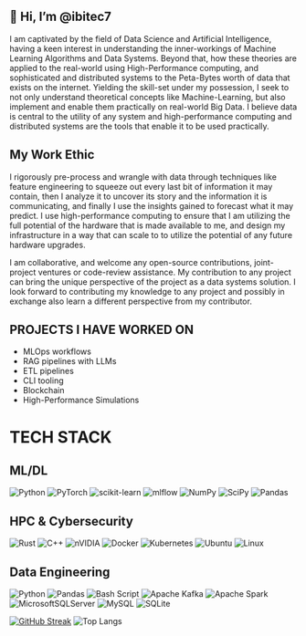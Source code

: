 ## 👋 Hi, I’m @ibitec7
I am captivated by the field of Data Science and Artificial Intelligence, having a keen interest in understanding the inner-workings of Machine Learning Algorithms and Data Systems. Beyond that, how these theories are applied to the real-world using High-Performance computing, and sophisticated and distributed systems to the Peta-Bytes worth of data that exists on the internet. Yielding the skill-set under my possession, I seek to not only understand theoretical concepts like Machine-Learning, but also implement and enable them practically on real-world Big Data. I believe data is central to the utility of any system and high-performance computing and distributed systems are the tools that enable it to be used practically.

## My Work Ethic
I rigorously pre-process and wrangle with data through techniques like feature engineering to squeeze out every last bit of information it may contain, then I analyze it to uncover its story and the information it is communicating, and finally I use the insights gained to forecast what it may predict. I use high-performance computing to ensure that I am utilizing the full potential of the hardware that is made available to me, and design my infrastructure in a way that can scale to to utilize the potential of any future hardware upgrades.

I am collaborative, and welcome any open-source contributions, joint-project ventures or code-review assistance. My contribution to any project can bring the unique perspective of the project as a data systems solution. I look forward to contributing my knowledge to any project and possibly in exchange also learn a different perspective from my contributor. 

  ## PROJECTS I HAVE WORKED ON
  - MLOps workflows
  - RAG pipelines with LLMs
  - ETL pipelines
  - CLI tooling
  - Blockchain
  - High-Performance Simulations

  # TECH STACK
  ## ML/DL
  ![Python](https://img.shields.io/badge/python-3670A0?style=for-the-badge&logo=python&logoColor=ffdd54)
  ![PyTorch](https://img.shields.io/badge/PyTorch-%23EE4C2C.svg?style=for-the-badge&logo=PyTorch&logoColor=white)
  ![scikit-learn](https://img.shields.io/badge/scikit--learn-%23F7931E.svg?style=for-the-badge&logo=scikit-learn&logoColor=white)
  ![mlflow](https://img.shields.io/badge/mlflow-%23d9ead3.svg?style=for-the-badge&logo=mlflow&logoColor=blue)
  ![NumPy](https://img.shields.io/badge/numpy-%23013243.svg?style=for-the-badge&logo=numpy&logoColor=white)
  ![SciPy](https://img.shields.io/badge/SciPy-%230C55A5.svg?style=for-the-badge&logo=scipy&logoColor=%white)
  ![Pandas](https://img.shields.io/badge/pandas-%23150458.svg?style=for-the-badge&logo=pandas&logoColor=white)
  

  ## HPC & Cybersecurity
  ![Rust](https://img.shields.io/badge/rust-%23000000.svg?style=for-the-badge&logo=rust&logoColor=white)
  ![C++](https://img.shields.io/badge/c++-%2300599C.svg?style=for-the-badge&logo=c%2B%2B&logoColor=white)
  ![nVIDIA](https://img.shields.io/badge/cuda-000000.svg?style=for-the-badge&logo=nVIDIA&logoColor=green)
  ![Docker](https://img.shields.io/badge/docker-%230db7ed.svg?style=for-the-badge&logo=docker&logoColor=white)
  ![Kubernetes](https://img.shields.io/badge/kubernetes-%23326ce5.svg?style=for-the-badge&logo=kubernetes&logoColor=white)
  ![Ubuntu](https://img.shields.io/badge/Ubuntu-E95420?style=for-the-badge&logo=ubuntu&logoColor=white)
  ![Linux](https://img.shields.io/badge/Linux-FCC624?style=for-the-badge&logo=linux&logoColor=black)

  ## Data Engineering
  ![Python](https://img.shields.io/badge/python-3670A0?style=for-the-badge&logo=python&logoColor=ffdd54)
  ![Pandas](https://img.shields.io/badge/pandas-%23150458.svg?style=for-the-badge&logo=pandas&logoColor=white)
  ![Bash Script](https://img.shields.io/badge/bash_script-%23121011.svg?style=for-the-badge&logo=gnu-bash&logoColor=white)
  ![Apache Kafka](https://img.shields.io/badge/Apache%20Kafka-000?style=for-the-badge&logo=apachekafka)
  ![Apache Spark](https://img.shields.io/badge/Apache%20Spark-FDEE21?style=flat-square&logo=apachespark&logoColor=black)
  ![MicrosoftSQLServer](https://img.shields.io/badge/Microsoft%20SQL%20Server-CC2927?style=for-the-badge&logo=microsoft%20sql%20server&logoColor=white)
  ![MySQL](https://img.shields.io/badge/mysql-4479A1.svg?style=for-the-badge&logo=mysql&logoColor=white)
  ![SQLite](https://img.shields.io/badge/sqlite-%2307405e.svg?style=for-the-badge&logo=sqlite&logoColor=white)
  
  

[![GitHub Streak](https://streak-stats.demolab.com/?user=ibitec7&theme=dark&hide_border=true&background=111111)](https://git.io/streak-stats)
![Top Langs](https://github-readme-stats.vercel.app/api/top-langs/?username=ibitec7&bg_color=111111&border_color=111111&text_color=ffffff&layout=compact&hide=jupyter%20notebook)

<!---
ibitec7/ibitec7 is a ✨ special ✨ repository because its `README.md` (this file) appears on your GitHub profile.
You can click the Preview link to take a look at your changes.
--->
